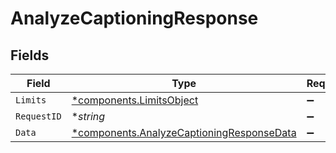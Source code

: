 # AnalyzeCaptioningResponse


## Fields

| Field                                                                                                 | Type                                                                                                  | Required                                                                                              | Description                                                                                           | Example                                                                                               |
| ----------------------------------------------------------------------------------------------------- | ----------------------------------------------------------------------------------------------------- | ----------------------------------------------------------------------------------------------------- | ----------------------------------------------------------------------------------------------------- | ----------------------------------------------------------------------------------------------------- |
| `Limits`                                                                                              | [*components.LimitsObject](../../models/components/limitsobject.md)                                   | :heavy_minus_sign:                                                                                    | N/A                                                                                                   |                                                                                                       |
| `RequestID`                                                                                           | **string*                                                                                             | :heavy_minus_sign:                                                                                    | N/A                                                                                                   | 17c3b70c5096df0e77e838323abb7029                                                                      |
| `Data`                                                                                                | [*components.AnalyzeCaptioningResponseData](../../models/components/analyzecaptioningresponsedata.md) | :heavy_minus_sign:                                                                                    | N/A                                                                                                   |                                                                                                       |